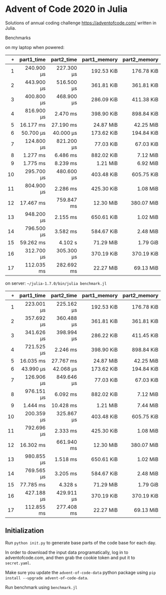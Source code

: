 # Advent of Code 2020 in Julia

Solutions of annual coding challenge https://adventofcode.com/ written in Julia.

Benchmarks

on my laptop when powered:

|   ∘ | part1_time | part2_time | part1_memory | part2_memory |
| ---:| ----------:| ----------:| ------------:| ------------:|
|   1 | 240.900 μs | 227.300 μs |   192.53 KiB |   176.78 KiB |
|   2 | 443.900 μs | 516.500 μs |   361.81 KiB |   361.81 KiB |
|   3 | 400.800 μs | 468.900 μs |   286.09 KiB |   411.38 KiB |
|   4 | 816.900 μs |   2.470 ms |   398.90 KiB |   898.84 KiB |
|   5 |  16.177 ms |  27.190 ms |    24.87 MiB |    42.25 MiB |
|   6 |  50.700 μs |  40.000 μs |   173.62 KiB |   194.84 KiB |
|   7 | 124.800 μs | 821.200 μs |    77.03 KiB |    67.03 KiB |
|   8 |   1.277 ms |   6.486 ms |   882.02 KiB |     7.12 MiB |
|   9 |   1.775 ms |   8.239 ms |     1.21 MiB |     6.92 MiB |
|  10 | 295.700 μs | 480.600 μs |   403.48 KiB |   605.75 KiB |
|  11 | 804.900 μs |   2.286 ms |   425.30 KiB |     1.08 MiB |
|  12 |  17.467 ms | 759.847 ms |    12.30 MiB |   380.07 MiB |
|  13 | 948.200 μs |   2.155 ms |   650.61 KiB |     1.02 MiB |
|  14 | 796.500 μs |   3.582 ms |   584.67 KiB |     2.48 MiB |
|  15 |  59.262 ms |    4.102 s |    71.29 MiB |     1.79 GiB |
|  16 | 312.700 μs | 305.300 μs |   370.19 KiB |   370.19 KiB |
|  17 | 112.035 ms | 282.692 ms |    22.27 MiB |    69.13 MiB |

on server: `~/julia-1.7.0/bin/julia benchmark.jl`

|   ∘ | part1_time | part2_time | part1_memory | part2_memory |
| ---:| ----------:| ----------:| ------------:| ------------:|
|   1 | 223.001 μs | 225.162 μs |   192.53 KiB |   176.78 KiB |
|   2 | 357.692 μs | 360.488 μs |   361.81 KiB |   361.81 KiB |
|   3 | 341.626 μs | 398.994 μs |   286.22 KiB |   411.45 KiB |
|   4 | 721.525 μs |   2.246 ms |   398.90 KiB |   898.84 KiB |
|   5 |  16.035 ms |  27.767 ms |    24.87 MiB |    42.25 MiB |
|   6 |  43.990 μs |  42.068 μs |   173.62 KiB |   194.84 KiB |
|   7 | 126.906 μs | 849.646 μs |    77.03 KiB |    67.03 KiB |
|   8 | 976.151 μs |   6.092 ms |   882.02 KiB |     7.12 MiB |
|   9 |   1.444 ms |  10.428 ms |     1.21 MiB |     7.44 MiB |
|  10 | 200.359 μs | 325.867 μs |   403.48 KiB |   605.75 KiB |
|  11 | 792.696 μs |   2.333 ms |   425.30 KiB |     1.08 MiB |
|  12 |  16.302 ms | 661.940 ms |    12.30 MiB |   380.07 MiB |
|  13 | 980.855 μs |   1.518 ms |   650.61 KiB |     1.02 MiB |
|  14 | 769.565 μs |   3.205 ms |   584.67 KiB |     2.48 MiB |
|  15 |  77.785 ms |    4.328 s |    71.29 MiB |     1.79 GiB |
|  16 | 427.188 μs | 429.911 μs |   370.19 KiB |   370.19 KiB |
|  17 | 112.855 ms | 277.408 ms |    22.27 MiB |    69.13 MiB |


## Initialization

Run `python init.py` to generate base parts of the code base for each day.

In order to download the input data programatically, log in to adventofcode.com, and then grab the cookie token and put it to `secret.yaml`.

Make sure you update the `advent-of-code-data` python package using `pip install --upgrade advent-of-code-data`.

Run benchmark using `benchmark.jl`

